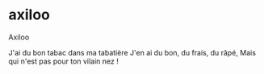 # axiloo
Axiloo

J'ai du bon tabac dans ma tabatière
J'en ai du bon, du frais, du râpé, Mais qui n'est pas pour ton vilain nez !
